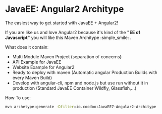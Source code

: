 # JavaEE: Angular2 Architype
The easiest way to get started with JavaEE + Angular2!

If you are like us and love Angular2 because it's kind of the **"EE of Javascript"** you will like this Maven Architype :simple_smile: .

What does it contain:
- Multi Module Maven Project (separation of concerns)
- API Example for JavaEE
- Website Example for Angular2
- Ready to deploy with maven (Automatic angular Production Builds with every Maven Build)
- Develop with angular-cli, npm and node.js but use run without it in production (Standard JavaEE Container Wildfly, Glassfish,...)

How To use:
```sh
mvn archetype:generate -Dfilter=io.coodoo:JavaEE7-Angular2-Architype
```
